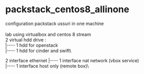 # packstack_centos8_allinone
configuration packstack ussuri in one machine\
\
lab using virtualbox and centos 8 stream\
2 virtual hdd drive :\
|---- 1 hdd for openstack\
|---- 1 hdd for cinder and swift\

2 interface ethernet 
|---- 1 interface nat network (vbox service)\
|---- 1 interface host only (remote box)\

